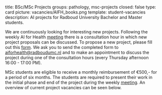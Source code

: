 title: BSc/MSc Projects 
groups: pathology, msc-projects
closed: false
type: card
picture: vacancies/AIFH_books.png
template: student-vacancies
description: AI projects for Radboud University Bachelor and Master students.

We are continuously looking for interesting new projects. Following the weekly AI for Health [meeting](https://www.ai-for-health.nl/meeting/) there is a consultation hour in which new project proposals can be discussed. To propose a new project, please fill out this [form](https://drive.google.com/file/d/1NNoRgsveqYtj1YI8HyRf_DWOqcSkWfWG/view?usp=sharing). We ask you to send the completed form to [aiforhealth@radboudumc.nl](mailto:aiforhealth@radboudumc.nl) and to make an appointment to discuss the project during one of the consultation hours (every Thursday afternoon 16:00 - 17:00 PM).

MSc students are eligible to receive a monthly reimbursement of &euro;500,- for a period of six months. The students are required to present their work in the initial phase and end of the project during the weekly [meeting](https://www.ai-for-health.nl/meeting/). An overview of current project vacancies can be seen below. 
